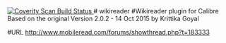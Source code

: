 <a href="https://scan.coverity.com/projects/widefox-wikireader">
  <img alt="Coverity Scan Build Status"
       src="https://scan.coverity.com/projects/10293/badge.svg"/>
</a>
# wikireader
#Wikireader plugin for Calibre
Based on the original Version 2.0.2 - 14 Oct 2015 by Krittika Goyal

#URL
http://www.mobileread.com/forums/showthread.php?t=183333
